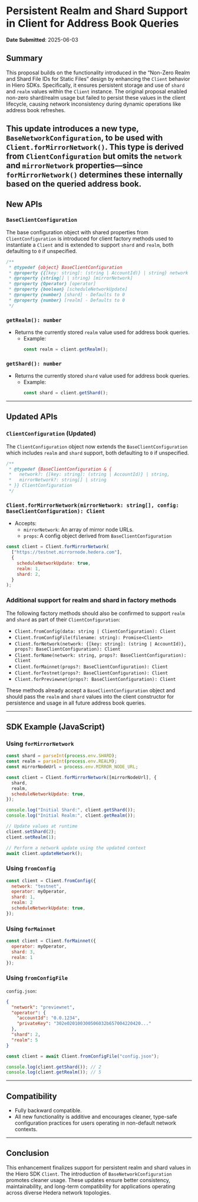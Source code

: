 # Persistent Realm and Shard Support in Client for Address Book Queries

**Date Submitted**: 2025-06-03

## Summary

This proposal builds on the functionality introduced in the “Non-Zero Realm and Shard File IDs for Static Files” design by enhancing the `Client` behavior in Hiero SDKs. Specifically, it ensures persistent storage and use of `shard` and `realm` values within the `Client` instance. The original proposal enabled non-zero shard/realm usage but failed to persist these values in the client lifecycle, causing network inconsistency during dynamic operations like address book refreshes.

This update introduces a new type, `BaseNetworkConfiguration`, to be used with `Client.forMirrorNetwork()`. This type is derived from `ClientConfiguration` but omits the `network` and `mirrorNetwork` properties—since `forMirrorNetwork()` determines these internally based on the queried address book. 
---

## New APIs

### `BaseClientConfiguration`

The base configuration object with shared properties from `ClientConfiguration` is introduced for client factory methods used to instantiate a `Client` and is extended to support `shard` and `realm`, both defaulting to `0` if unspecified.

```typescript
/**
 * @typedef {object} BaseClientConfiguration
 * @property {{[key: string]: (string | AccountId)} | string} network
 * @property {string[] | string} [mirrorNetwork]
 * @property {Operator} [operator]
 * @property {boolean} [scheduleNetworkUpdate]
 * @property {number} [shard] - Defaults to 0
 * @property {number} [realm] - Defaults to 0
 */
```

### `getRealm(): number`

- Returns the currently stored `realm` value used for address book queries.
  - Example:
    ```javascript
    const realm = client.getRealm();
    ```

### `getShard(): number`

- Returns the currently stored `shard` value used for address book queries.
  - Example:
    ```javascript
    const shard = client.getShard();
    ```

---

## Updated APIs

### `ClientConfiguration` (Updated)

The `ClientConfiguration` object now extends the `BaseClientConfiguration` which includes `realm` and `shard` support, both defaulting to `0` if unspecified.

```typescript
/**
 * @typedef {BaseClientConfiguration & {
 *   network?: {[key: string]: (string | AccountId)} | string,
 *   mirrorNetwork?: string[] | string
 * }} ClientConfiguration
 */
```

### `Client.forMirrorNetwork(mirrorNetwork: string[], config: BaseClientConfiguration): Client`

- Accepts:
  - `mirrorNetwork`: An array of mirror node URLs.
  - `props`: A config object derived from `BaseClientConfiguration`

```javascript
const client = Client.forMirrorNetwork(
  ["https://testnet.mirrornode.hedera.com"],
  {
    scheduleNetworkUpdate: true,
    realm: 1,
    shard: 2,
  }
);
```

### Additional support for realm and shard in factory methods

The following factory methods should also be confirmed to support `realm` and `shard` as part of their `ClientConfiguration`:

- `Client.fromConfig(data: string | ClientConfiguration): Client`
- `Client.fromConfigFile(filename: string): Promise<Client>`
- `Client.forNetwork(network: {[key: string]: (string | AccountId)}, props?: BaseClientConfiguration): Client`
- `Client.forName(network: string, props?: BaseClientConfiguration): Client`
- `Client.forMainnet(props?: BaseClientConfiguration): Client`
- `Client.forTestnet(props?: BaseClientConfiguration): Client`
- `Client.forPreviewnet(props?: BaseClientConfiguration): Client`

These methods already accept a `BaseClientConfiguration` object and should pass the `realm` and `shard` values into the client constructor for persistence and usage in all future address book queries.

---

## SDK Example (JavaScript)

### Using `forMirrorNetwork`

```javascript
const shard = parseInt(process.env.SHARD);
const realm = parseInt(process.env.REALM);
const mirrorNodeUrl = process.env.MIRROR_NODE_URL;

const client = Client.forMirrorNetwork([mirrorNodeUrl], {
  shard,
  realm,
  scheduleNetworkUpdate: true,
});

console.log("Initial Shard:", client.getShard());
console.log("Initial Realm:", client.getRealm());

// Update values at runtime
client.setShard(2);
client.setRealm(1);

// Perform a network update using the updated context
await client.updateNetwork();
```

### Using `fromConfig`

```javascript
const client = Client.fromConfig({
  network: "testnet",
  operator: myOperator,
  shard: 1,
  realm: 2
  scheduleNetworkUpdate: true,
});
```

### Using `forMainnet`

```javascript
const client = Client.forMainnet({
  operator: myOperator,
  shard: 3,
  realm: 1
});
```

### Using `fromConfigFile`

`config.json`:

```json
{
  "network": "previewnet",
  "operator": {
    "accountId": "0.0.1234",
    "privateKey": "302e020100300506032b657004220420..."
  },
  "shard": 2,
  "realm": 5
}
```

```javascript
const client = await Client.fromConfigFile("config.json");

console.log(client.getShard()); // 2
console.log(client.getRealm()); // 5
```

---

## Compatibility

- Fully backward compatible.
- All new functionality is additive and encourages cleaner, type-safe configuration practices for users operating in non-default network contexts.

---

## Conclusion

This enhancement finalizes support for persistent realm and shard values in the Hiero SDK `Client`. The introduction of `BaseNetworkConfiguration` promotes cleaner usage. These updates ensure better consistency, maintainability, and long-term compatibility for applications operating across diverse Hedera network topologies.
